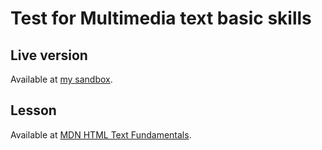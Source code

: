 # Test for Multimedia text basic skills

## Live version
Available at [my sandbox](https://codesandbox.io/s/test-your-skills-multimedia-and-embedding-task-1-2-3-dcdwfu).

## Lesson
Available at [MDN HTML Text Fundamentals](https://developer.mozilla.org/en-US/docs/Learn/HTML/Multimedia_and_embedding/Video_and_audio_content/Test_your_skills:_Multimedia_and_embedding).